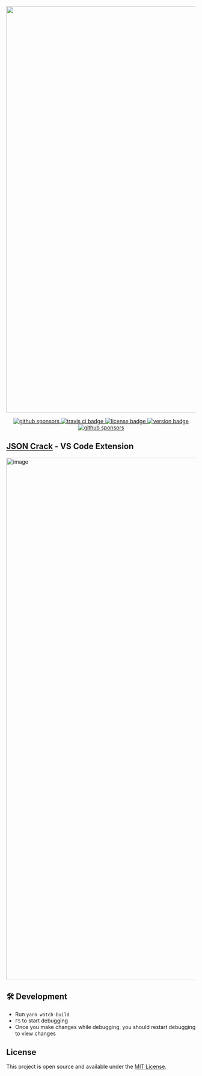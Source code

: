 <center>
  <a href="https://jsoncrack.com">
    <img width="1080" alt="jsoncrack" src="https://user-images.githubusercontent.com/47941171/187418000-8edea92b-b3ac-4b07-9c4c-e42f6763817d.png">
  </a>
</center>

<p>
    <p align="center">
      <a href="https://discord.gg/yVyTtCRueq">
        <img alt="github sponsors" src="https://dcbadge.vercel.app/api/server/yVyTtCRueq?style=flat-square" />
      </a>
      <a href="https://app.travis-ci.com/github/AykutSarac/jsoncrack-vscode">
        <img alt="travis ci badge" src="https://img.shields.io/travis/com/AykutSarac/jsoncrack.com/main?style=flat-square" />
      </a>
      <a href="https://github.com/AykutSarac/jsoncrack-vscode/blob/main/LICENSE">
        <img alt="license badge" src="https://img.shields.io/github/license/AykutSarac/jsoncrack.com?style=flat-square" />
      </a>
      <a href="https://github.com/AykutSarac/jsoncrack-vscode/releases">
        <img alt="version badge" src="https://img.shields.io/visual-studio-marketplace/v/AykutSarac.jsoncrack-vscode?style=flat-square" />
      </a>
      <a href="https://github.com/sponsors/AykutSarac">
        <img alt="github sponsors" src="https://img.shields.io/github/sponsors/AykutSarac?style=flat-square" />
      </a>
  </p>
  
  ## [JSON Crack](https://jsoncrack.com) - VS Code Extension
  
  <img width="1388" alt="image" src="https://user-images.githubusercontent.com/47941171/192101363-267cbcaa-a011-413d-95a5-b22ae88aad71.png">


## 🛠 Development

- Run `yarn watch-build`
- `F5` to start debugging
- Once you make changes while debugging, you should restart debugging to view changes


## License

This project is open source and available under the [MIT License](LICENSE).
